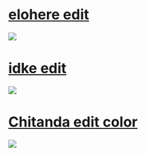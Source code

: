 # [elohere edit](https://puu.sh/zIMFL/5b884a315b.osk)
![](https://puu.sh/zIMFn/ac6fee602d.png)

# [idke edit](https://puu.sh/yaCfg/ba6d0a0bd9.osk)
![](https://puu.sh/yaCeD/a5d855bee9.png)

# [Chitanda edit color](https://puu.sh/xprwP/ce45e590b8.osk)
![](https://puu.sh/xprwg/65909222ef.png)
